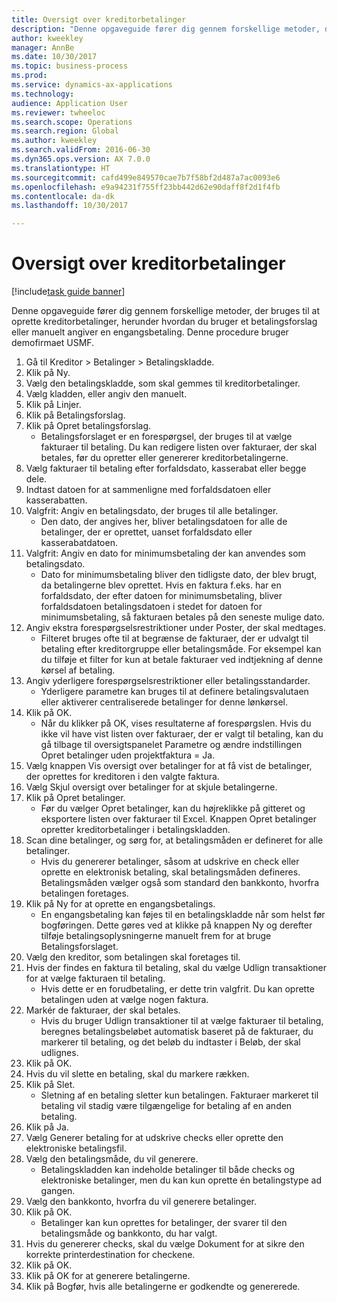 ```yaml
--- 
title: Oversigt over kreditorbetalinger
description: "Denne opgaveguide fører dig gennem forskellige metoder, der bruges til at oprette kreditorbetalinger, herunder hvordan du bruger et betalingsforslag eller manuelt angiver en engangsbetaling."
author: kweekley
manager: AnnBe
ms.date: 10/30/2017
ms.topic: business-process
ms.prod: 
ms.service: dynamics-ax-applications
ms.technology: 
audience: Application User
ms.reviewer: twheeloc
ms.search.scope: Operations
ms.search.region: Global
ms.author: kweekley
ms.search.validFrom: 2016-06-30
ms.dyn365.ops.version: AX 7.0.0
ms.translationtype: HT
ms.sourcegitcommit: cafd499e849570cae7b7f58bf2d487a7ac0093e6
ms.openlocfilehash: e9a94231f755ff23bb442d62e90daff8f2d1f4fb
ms.contentlocale: da-dk
ms.lasthandoff: 10/30/2017

---
```

# <a name="vendor-payment-overview"></a>Oversigt over kreditorbetalinger

[!include[task guide banner](../../includes/task-guide-banner.md)]

Denne opgaveguide fører dig gennem forskellige metoder, der bruges til at oprette kreditorbetalinger, herunder hvordan du bruger et betalingsforslag eller manuelt angiver en engangsbetaling. Denne procedure bruger demofirmaet USMF.

1. Gå til Kreditor > Betalinger > Betalingskladde.
2. Klik på Ny.
3. Vælg den betalingskladde, som skal gemmes til kreditorbetalinger. 
4. Vælg kladden, eller angiv den manuelt.
5. Klik på Linjer.
6. Klik på Betalingsforslag.
7. Klik på Opret betalingsforslag.
    * Betalingsforslaget er en forespørgsel, der bruges til at vælge fakturaer til betaling. Du kan redigere listen over fakturaer, der skal betales, før du opretter eller genererer kreditorbetalingerne.  
8. Vælg fakturaer til betaling efter forfaldsdato, kasserabat eller begge dele. 
9. Indtast datoen for at sammenligne med forfaldsdatoen eller kasserabatten. 
10. Valgfrit: Angiv en betalingsdato, der bruges til alle betalinger.
    * Den dato, der angives her, bliver betalingsdatoen for alle de betalinger, der er oprettet, uanset forfaldsdato eller kasserabatdatoen.  
11. Valgfrit: Angiv en dato for minimumsbetaling der kan anvendes som betalingsdato.
    * Dato for minimumsbetaling bliver den tidligste dato, der blev brugt, da betalingerne blev oprettet. Hvis en faktura f.eks. har en forfaldsdato, der efter datoen for minimumsbetaling, bliver forfaldsdatoen betalingsdatoen i stedet for datoen for minimumsbetaling, så fakturaen betales på den seneste mulige dato.  
12. Angiv ekstra forespørgselsrestriktioner under Poster, der skal medtages.
    * Filteret bruges ofte til at begrænse de fakturaer, der er udvalgt til betaling efter kreditorgruppe eller betalingsmåde. For eksempel kan du tilføje et filter for kun at betale fakturaer ved indtjekning af denne kørsel af betaling.  
13. Angiv yderligere forespørgselsrestriktioner eller betalingsstandarder. 
    * Yderligere parametre kan bruges til at definere betalingsvalutaen eller aktiverer centraliserede betalinger for denne lønkørsel.  
14. Klik på OK.
    * Når du klikker på OK, vises resultaterne af forespørgslen. Hvis du ikke vil have vist listen over fakturaer, der er valgt til betaling, kan du gå tilbage til oversigtspanelet Parametre og ændre indstillingen Opret betalinger uden projektfaktura = Ja.  
15. Vælg knappen Vis oversigt over betalinger for at få vist de betalinger, der oprettes for kreditoren i den valgte faktura.
16. Vælg Skjul oversigt over betalinger for at skjule betalingerne. 
17. Klik på Opret betalinger.
    * Før du vælger Opret betalinger, kan du højreklikke på gitteret og eksportere listen over fakturaer til Excel. Knappen Opret betalinger opretter kreditorbetalinger i betalingskladden.  
18. Scan dine betalinger, og sørg for, at betalingsmåden er defineret for alle betalinger. 
    * Hvis du genererer betalinger, såsom at udskrive en check eller oprette en elektronisk betaling, skal betalingsmåden defineres. Betalingsmåden vælger også som standard den bankkonto, hvorfra betalingen foretages.  
19. Klik på Ny for at oprette en engangsbetalings.
    * En engangsbetaling kan føjes til en betalingskladde når som helst før bogføringen. Dette gøres ved at klikke på knappen Ny og derefter tilføje betalingsoplysningerne manuelt frem for at bruge Betalingsforslaget.  
20. Vælg den kreditor, som betalingen skal foretages til.
21. Hvis der findes en faktura til betaling, skal du vælge Udlign transaktioner for at vælge fakturaen til betaling.
    * Hvis dette er en forudbetaling, er dette trin valgfrit. Du kan oprette betalingen uden at vælge nogen faktura.  
22. Markér de fakturaer, der skal betales.
    * Hvis du bruger Udlign transaktioner til at vælge fakturaer til betaling, beregnes betalingsbeløbet automatisk baseret på de fakturaer, du markerer til betaling, og det beløb du indtaster i Beløb, der skal udlignes.  
23. Klik på OK.
24. Hvis du vil slette en betaling, skal du markere rækken.
25. Klik på Slet.
    * Sletning af en betaling sletter kun betalingen. Fakturaer markeret til betaling vil stadig være tilgængelige for betaling af en anden betaling.  
26. Klik på Ja.
27. Vælg Generer betaling for at udskrive checks eller oprette den elektroniske betalingsfil.
28. Vælg den betalingsmåde, du vil generere.
    * Betalingskladden kan indeholde betalinger til både checks og elektroniske betalinger, men du kan kun oprette én betalingstype ad gangen.  
29. Vælg den bankkonto, hvorfra du vil generere betalinger.
30. Klik på OK.
    * Betalinger kan kun oprettes for betalinger, der svarer til den betalingsmåde og bankkonto, du har valgt.  
31. Hvis du genererer checks, skal du vælge Dokument for at sikre den korrekte printerdestination for checkene.
32. Klik på OK.
33. Klik på OK for at generere betalingerne.
34. Klik på Bogfør, hvis alle betalingerne er godkendte og genererede. 


